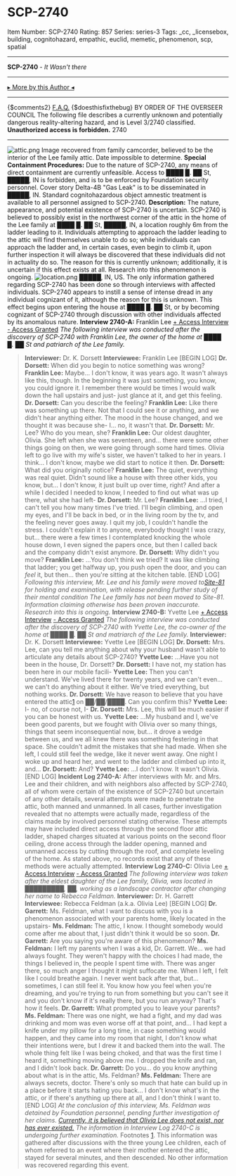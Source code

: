 # SCP-2740
Item Number: SCP-2740
Rating: 857
Series: series-3
Tags: _cc, _licensebox, building, cognitohazard, empathic, euclid, memetic, phenomenon, scp, spatial

---

**SCP-2740** \- _It Wasn't there_
* * *
[▸ More by this Author ◂](http://www.scp-wiki.net/djkaktus)
* * *
{$comments2}
[F.A.Q.](https://scp-wiki.wikidot.com/component:info-ayers)
{$doesthisfixthebug}
BY ORDER OF THE OVERSEER COUNCIL
The following file describes a currently unknown and potentially dangerous reality-altering hazard, and is Level 3/2740 classified.  
**Unauthorized access is forbidden.**
2740
* * *
![attic.png](https://scp-wiki.wdfiles.com/local--files/scp-2740/attic.png)
Image recovered from family camcorder, believed to be the interior of the Lee family attic. Date impossible to determine.
**Special Containment Procedures:** Due to the nature of SCP-2740, any means of direct containment are currently unfeasible. Access to ████ █. ██ St, █████, IN is forbidden, and is to be enforced by Foundation security personnel. Cover story Delta-4B "Gas Leak" is to be disseminated in █████, IN.
Standard cognitohazardous object amnestic treatment is available to all personnel assigned to SCP-2740.
**Description:** The nature, appearance, and potential existence of SCP-2740 is uncertain. SCP-2740 is believed to possibly exist in the northwest corner of the attic in the home of the Lee family at ████ █. ██ St, █████, IN, a location roughly 6m from the ladder leading to it.
Individuals attempting to approach the ladder leading to the attic will find themselves unable to do so; while individuals can approach the ladder and, in certain cases, even begin to climb it, upon further inspection it will always be discovered that these individuals did not in actuality do so. The reason for this is currently unknown; additionally, it is uncertain if this effect exists at all. Research into this phenomenon is ongoing.
![location.png](https://scp-wiki.wdfiles.com/local--files/scp-2740/location.png)
█████, IN, US.
The only information gathered regarding SCP-2740 has been done so through interviews with affected individuals. SCP-2740 appears to instill a sense of intense dread in any individual cognizant of it, although the reason for this is unknown. This effect begins upon entering the house at ████ █. ██ St, or by becoming cognizant of SCP-2740 through discussion with other individuals affected by its anomalous nature.
**Interview 2740-A:** Franklin Lee
[\+ Access Interview](javascript:;)
[\- Access Granted](javascript:;)
_The following interview was conducted after the discovery of SCP-2740 with Franklin Lee, the owner of the home at ████ █. ██ St and patriarch of the Lee family._
> **Interviewer:** Dr. K. Dorsett
> **Interviewee:** Franklin Lee
> [BEGIN LOG]
> **Dr. Dorsett:** When did you begin to notice something was wrong?
> **Franklin Lee:** Maybe… I don't know, it was years ago. It wasn't always like this, though. In the beginning it was just something, you know, you could ignore it. I remember there would be times I would walk down the hall upstairs and just- just glance at it, and get this feeling.
> **Dr. Dorsett:** Can you describe the feeling?
> **Franklin Lee:** Like there was something up there. Not that I could see it or anything, and we didn't hear anything either. The mood in the house changed, and we thought it was because she- I… no, it wasn't that.
> **Dr. Dorsett:** Mr. Lee? Who do you mean, she?
> **Franklin Lee:** Our oldest daughter, Olivia. She left when she was seventeen, and… there were some other things going on then, we were going through some hard times. Olivia left to go live with my wife's sister, we haven't talked to her in years. I think… I don't know, maybe we did start to notice it then.
> **Dr. Dorsett:** What did you originally notice?
> **Franklin Lee:** The quiet, everything was real quiet. Didn't sound like a house with three other kids, you know, but… I don't know, it just built up over time, right? And after a while I decided I needed to know, I needed to find out what was up there, what she had left-
> **Dr. Dorsett:** Mr. Lee?
> **Franklin Lee:** …I tried, I can't tell you how many times I've tried. I'll begin climbing, and open my eyes, and I'll be back in bed, or in the living room by the tv, and the feeling never goes away. I quit my job, I couldn't handle the stress. I couldn't explain it to anyone, everybody thought I was crazy, but… there were a few times I contemplated knocking the whole house down, I even signed the papers once, but then I called back and the company didn't exist anymore.
> **Dr. Dorsett:** Why didn't you move?
> **Franklin Lee:** …You don't think we tried? It was like climbing that ladder; you get halfway up, you push open the door, and you can _feel_ it, but then… then you're sitting at the kitchen table.
> [END LOG]
_Following this interview, Mr. Lee and his family were moved to[Site-81](secure-facility-dossier-site-81) for holding and examination, with release pending further study of their mental condition The Lee family has not been moved to Site-81. Information claiming otherwise has been proven inaccurate. Research into this is ongoing._
**Interview 2740-B:** Yvette Lee
[\+ Access Interview](javascript:;)
[\- Access Granted](javascript:;)
_The following interview was conducted after the discovery of SCP-2740 with Yvette Lee, the co-owner of the home at ████ █. ██ St and matriarch of the Lee family._
> **Interviewer:** Dr. K. Dorsett
> **Interviewee:** Yvette Lee
> [BEGIN LOG]
> **Dr. Dorsett:** Mrs. Lee, can you tell me anything about why your husband wasn't able to articulate any details about SCP-2740?
> **Yvette Lee:** …Have you not been in the house, Dr. Dorsett?
> **Dr. Dorsett:** I have not, my station has been here in our mobile facili-
> **Yvette Lee:** Then you can't understand. We've lived there for twenty years, and we can't even… we can't do anything about it either. We've tried everything, but nothing works.
> **Dr. Dorsett:** We have reason to believe that you have entered the attic[1](javascript:;) on ██/██/████. Can you confirm this?
> **Yvette Lee:** I- no, of course not, I-
> **Dr. Dorsett:** Mrs. Lee, this will be much easier if you can be honest with us.
> **Yvette Lee:** …My husband and I, we've been good parents, but we fought with Olivia over so many things, things that seem inconsequential now, but… it drove a wedge between us, and we all knew there was something festering in that space. She couldn't admit the mistakes that she had made. When she left, I could still feel the wedge, like it never went away. One night I woke up and heard her, and went to the ladder and climbed up into it, and…
> **Dr. Dorsett:** And?
> **Yvette Lee:** …I don't know. It wasn't Olivia.
> [END LOG]
**Incident Log 2740-A:** After interviews with Mr. and Mrs. Lee and their children, and with neighbors also affected by SCP-2740, all of whom were certain of the existence of SCP-2740 but uncertain of any other details, several attempts were made to penetrate the attic, both manned and unmanned. In all cases, further investigation revealed that no attempts were actually made, regardless of the claims made by involved personnel stating otherwise.
These attempts may have included direct access through the second floor attic ladder, shaped charges situated at various points on the second floor ceiling, drone access through the ladder opening, manned and unmanned access by cutting through the roof, and complete leveling of the home. As stated above, no records exist that any of these methods were actually attempted.
**Interview Log 2740-C:** Olivia Lee
[\+ Access Interview](javascript:;)
[\- Access Granted](javascript:;)
_The following interview was taken after the eldest daughter of the Lee family, Olivia, was located in █████████, ██, working as a landscape contractor after changing her name to Rebecca Feldman._
> **Interviewer:** Dr. H. Garrett
> **Interviewee:** Rebecca Feldman (a.k.a. Olivia Lee)
> [BEGIN LOG]
> **Dr. Garrett:** Ms. Feldman, what I want to discuss with you is a phenomenon associated with your parents home, likely located in the upstairs-
> **Ms. Feldman:** The attic, I know. I thought somebody would come after me about that, I just didn't think it would be so soon.
> **Dr. Garrett:** Are you saying you're aware of this phenomenon?
> **Ms. Feldman:** I left my parents when I was a kid, Dr. Garrett. We… we had always fought. They weren't happy with the choices I had made, the things I believed in, the people I spent time with. There was anger there, so much anger I thought it might suffocate me. When I left, I felt like I could breathe again. I never went back after that, but… sometimes, I can still feel it. You know how you feel when you're dreaming, and you're trying to run from something but you can't see it and you don't know if it's really there, but you run anyway? That's how it feels.
> **Dr. Garrett:** What prompted you to leave your parents?
> **Ms. Feldman:** There was one night, we had a fight, and my dad was drinking and mom was even worse off at that point, and… I had kept a knife under my pillow for a long time, in case something would happen, and they came into my room that night, I don't know what their intentions were, but I drew it and backed them into the wall. The whole thing felt like I was being choked, and that was the first time I heard it, something moving above me. I dropped the knife and ran, and I didn't look back.
> **Dr. Garrett:** Do you… do you know anything about what is in the attic, Ms. Feldman?
> **Ms. Feldman:** There are always secrets, doctor. There's only so much that hate can build up in a place before it starts hating you back… I don't know what's in the attic, or if there's anything up there at all, and I don't think I want to.
> [END LOG]
_At the conclusion of this interview, Ms. Feldman was detained by Foundation personnel, pending further investigation of her claims. [Currently, it is believed that Olivia Lee does not exist, nor has ever existed.](/leeway) The information in Interview Log 2740-C is undergoing further examination._
Footnotes
[1](javascript:;). This information was gathered after discussions with the three young Lee children, each of whom referred to an event where their mother entered the attic, stayed for several minutes, and then descended. No other information was recovered regarding this event.